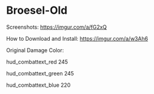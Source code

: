 # Broesel-Old
Screenshots: https://imgur.com/a/fG2xQ

How to Download and Install: https://imgur.com/a/w3Ah6

Original Damage Color:

hud_combattext_red 245

hud_combattext_green 245

hud_combattext_blue 220
